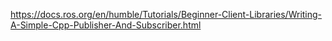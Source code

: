 https://docs.ros.org/en/humble/Tutorials/Beginner-Client-Libraries/Writing-A-Simple-Cpp-Publisher-And-Subscriber.html

